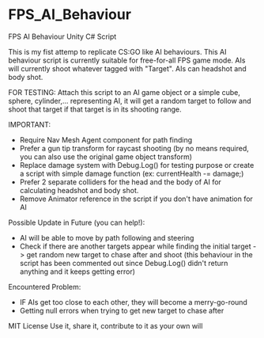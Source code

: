 # FPS_AI_Behaviour
 FPS AI Behaviour Unity C# Script
 
 This is my fist attemp to replicate CS:GO like AI behaviours. This AI behaviour script is currently suitable for free-for-all FPS game mode. AIs will currently shoot whatever tagged with "Target". AIs can headshot and body shot.
 
 FOR TESTING: Attach this script to an AI game object or a simple cube, sphere, cylinder,... representing AI, it will get a random target to follow and shoot that target if that target is in its shooting range.
 
 IMPORTANT:
 - Require Nav Mesh Agent component for path finding
 - Prefer a gun tip transform for raycast shooting (by no means required, you can also use the original game object transform)
 - Replace damage system with Debug.Log() for testing purpose or create a script with simple damage function (ex: currentHealth -= damage;)
 - Prefer 2 separate colliders for the head and the body of AI for calculating headshot and body shot.
 - Remove Animator reference in the script if you don't have animation for AI
 
 Possible Update in Future (you can help!):
 - AI will be able to move by path following and steering
 - Check if there are another targets appear while finding the initial target -> get random new target to chase after and shoot (this behaviour in the script has been commented out since Debug.Log() didn't return anything and it keeps getting error)
 
 Encountered Problem:
 - IF AIs get too close to each other, they will become a merry-go-round
 - Getting null errors when trying to get new target to chase after
 
 MIT License
 Use it, share it, contribute to it as your own will
